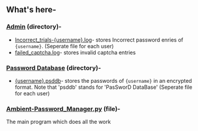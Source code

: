 ## What's here-
### [Admin](Admin) (directory)-
+ [Incorrect_trials-{username}.log](Admin/Incorrect_Trials-user1.log)-
 stores Incorrect password enries of `{username}`. (Seperate file for each user)
+ [failed_captcha.log](Admin/failed_captcha.log)-
 stores invalid captcha entries
 
### [Password Database](Password%20Database) (directory)-
+ [{username}.psddb](Password%20Database/user1.psddb)-
 stores the passwords of `{username}` in an encrypted format. Note that 'psddb' stands for 'PasSworD DataBase' (Seperate file for each user)
 
### [Ambient-Password_Manager.py](Ambient-Password_Manager.py) (file)-
The main program which does all the work

